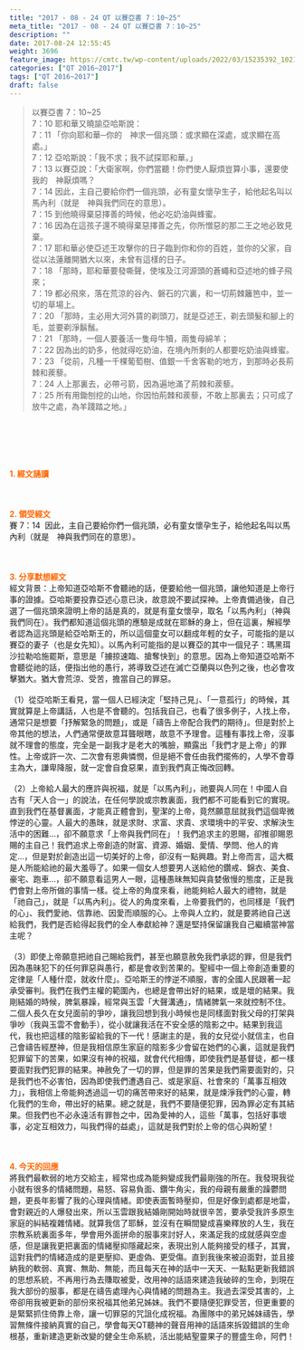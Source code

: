 ```yaml
---
title: "2017 - 08 - 24 QT 以賽亞書 7：10~25"
meta_title: "2017 - 08 - 24 QT 以賽亞書 7：10~25"
description: ""
date: 2017-08-24 12:55:45
weight: 3696
feature_image: https://cmtc.tw/wp-content/uploads/2022/03/15235392_10211799862337740_180693556567566654_o-1.webp
categories: ["QT 2016~2017"]
tags: ["QT 2016~2017"]
draft: false
---
```


<blockquote>以賽亞書 7：10~25<br />
7：10 耶和華又曉諭亞哈斯說：<br />
7：11 「你向耶和華─你的　神求一個兆頭：或求顯在深處，或求顯在高處。」<br />
7：12 亞哈斯說：「我不求；我不試探耶和華。」<br />
7：13 以賽亞說：「大衛家啊，你們當聽！你們使人厭煩豈算小事，還要使我的　神厭煩嗎？<br />
7：14 因此，主自己要給你們一個兆頭，必有童女懷孕生子，給他起名叫以馬內利（就是　神與我們同在的意思）。<br />
7：15 到他曉得棄惡擇善的時候，他必吃奶油與蜂蜜。<br />
7：16 因為在這孩子還不曉得棄惡擇善之先，你所憎惡的那二王之地必致見棄。<br />
7：17 耶和華必使亞述王攻擊你的日子臨到你和你的百姓，並你的父家，自從以法蓮離開猶大以來，未曾有這樣的日子。<br />
7：18 「那時，耶和華要發嘶聲，使埃及江河源頭的蒼蠅和亞述地的蜂子飛來；<br />
7：19 都必飛來，落在荒涼的谷內、磐石的穴裏，和一切荊棘籬笆中，並一切的草場上。<br />
7：20 「那時，主必用大河外賃的剃頭刀，就是亞述王，剃去頭髮和腳上的毛，並要剃淨鬍鬚。<br />
7：21 「那時，一個人要養活一隻母牛犢，兩隻母綿羊；<br />
7：22 因為出的奶多，他就得吃奶油，在境內所剩的人都要吃奶油與蜂蜜。<br />
7：23 「從前，凡種一千棵葡萄樹、值銀一千舍客勒的地方，到那時必長荊棘和蒺藜。<br />
7：24 人上那裏去，必帶弓箭，因為遍地滿了荊棘和蒺藜。<br />
7：25 所有用鋤刨挖的山地，你因怕荊棘和蒺藜，不敢上那裏去；只可成了放牛之處，為羊踐踏之地。」</blockquote><br />
&nbsp;<br />
<br />
&nbsp;<br />
<br />
<span style="color: #ff6600;"><strong>1. </strong><strong>經文誦讀</strong></span><br />
<br />
<span style="color: #ff6600;"><strong> </strong></span><br />
<br />
<span style="color: #ff6600;"><strong>2. </strong><strong>領受經文<br />
</strong></span>賽 7：14  因此，主自己要給你們一個兆頭，必有童女懷孕生子，給他起名叫以馬內利（就是　神與我們同在的意思）。<br />
<br />
&nbsp;<br />
<br />
<span style="color: #ff6600;"><strong>3. 分享默想經文<br />
</strong></span>經文背景：上帝知道亞哈斯不會聽祂的話，便要給他一個兆頭，讓他知道是上帝行事的證據。亞哈斯要投靠亞述心意已決，故意說不要試探神。上帝責備過後，自己選了一個兆頭來證明上帝的話是真的，就是有童女懷孕，取名「以馬內利」（神與我們同在）。我們都知道這個兆頭的應驗是成就在耶穌的身上，但在這裏，解經學者認為這兆頭是給亞哈斯王的，所以這個童女可以翻成年輕的女子，可能指的是以賽亞的妻子（也是女先知）。以馬內利可能指的是以賽亞的其中一個兒子：瑪黑珥沙拉勒哈施罷斯，意思是「擄掠速臨、搶奪快到」的意思。因為上帝知道亞哈斯不會聽從祂的話，便指出他的愚行，將導致亞述在滅亡亞蘭與以色列之後，也必會攻擊猶大。猶大會荒涼、受苦，擔當自己的罪惡。<br />
<br />
（1）從亞哈斯王看見，當一個人已經決定「堅持己見」、「一意孤行」的時候，其實就算是上帝講話，人也是不會聽的。包括我自己，也看了很多例子，人找上帝，通常只是想要「抒解緊急的問題」，或是「禱告上帝配合我們的期待」。但是對於上帝其他的想法，人們通常便故意耳聾眼瞎，故意不予理會。這種有事找上帝，沒事就不理會的態度，完全是一副我才是老大的嘴臉，顯露出「我們才是上帝」的罪性。上帝或許一次、二次會有恩典憐憫，但是絕不會任由我們擺佈的，人學不會尊主為大，謙卑降服，就一定會自食惡果，直到我們真正悔改回轉。<br />
<br />
（2）上帝給人最大的應許與祝福，就是「以馬內利」，祂要與人同在！中國人自古有「天人合一」的說法，在任何學說或宗教裏面，我們都不可能看到它的實現。直到我們在基督裏面，才能真正體會到，聖潔的上帝，竟然願意屈就我們這個卑微悖逆的心靈。人最大的愚昩，就是求財、求富、求貴、求環境中的平安、求解決生活中的困難…，卻不願意求「上帝與我們同在」！我們追求主的恩賜，卻推卻賜恩賜的主自己！我們追求上帝創造的財富、資源、婚姻、愛情、學問、他人的肯定…，但是對於創造出這一切美好的上帝，卻沒有一點興趣。對上帝而言，這大概是人所能給祂的最大羞辱了。如果一個女人想要男人送給他的鑽戒、錦衣、美食、豪宅、跑車…，卻不願意看這男人一眼，這種愚昧無知與貪婪傲慢的態度，正是我們會對上帝所做的事情一樣。從上帝的角度來看，祂能夠給人最大的禮物，就是「祂自己」，就是「以馬內利」。從人的角度來看，上帝要我們的，也同樣是「我們的心」、我們愛祂、信靠祂、因愛而順服的心。上帝與人立約，就是要將祂自己送給我們，我們是否給得起我們的全人奉獻給神？還是堅持保留讓我自己繼續當神當主呢？<br />
<br />
（3）即使上帝願意把祂自己賜給我們，甚至也願意赦免我們承認的罪，但是我們因為愚昧犯下的任何罪惡與愚行，都是會收到苦果的。聖經中一個上帝創造重要的定律是「人種什麼，就收什麼」。亞哈斯王的悖逆不順服，害的全國人民跟著一起承受審判。我們在我們主權的範圍內，也總是會帶出好的結果，或是壞的結果。我剛結婚的時候，脾氣暴躁，經常與玉雲「大聲溝通」，情緒脾氣一來就控制不住。二個人長久在女兒面前的爭吵，讓我回想到我小時候也是同樣面對我父母的打架與爭吵（我與玉雲不會動手），從小就讓我活在不安全感的陰影之中。結果到我這代，我也把這樣的陰影留給我的下一代！感謝主的是，我的女兒從小就信主，也自己會禱告經歷神，但是我相信原生家庭的陰影多少會留在她們的心裏，這就是我們犯罪留下的苦果，如果沒有神的祝福，就會代代相傳，即使我們是基督徒，都一樣要面對我們犯罪的結果。神赦免了一切的罪，但是罪的苦果是我們需要面對的，只是我們也不必害怕，因為即使我們遭遇自己、或是家庭、社會來的「萬事互相效力」，我相信上帝能夠透過這一切的痛苦帶來好的結果，就是煉淨我們的心靈，轉化我們的生命，帶出好的結果。總之就是，我們不要隨便犯罪，因為罪必定有其結果。但我們也不必永遠活有罪咎之中，因為愛神的人，這些「萬事，包括好事壞事，必定互相效力，叫我們得的益處」，這就是我們對於上帝的信心與盼望！<br />
<br />
&nbsp;<br />
<br />
<span style="color: #ff6600;"><strong>4. 今天的回應<br />
</strong></span>將我們最軟弱的地方交給主，經常也成為能夠變成我們最剛強的所在。我發現我從小就有很多的情緒問題，易怒、容易負面、鑽牛角尖，我的母親有嚴重的躁鬱問題，更長年影響了我的心理與情緒。即使表面暫時壓抑，但是好像到處都是地雷，會對親近的人爆發出來，所以玉雲跟我結婚剛開始時就很辛苦，要承受我許多原生家庭的糾結複雜情緒。就算我信了耶穌，並沒有在瞬間變成喜樂釋放的人生，我在宗教系統裏面多年，學會用外面拼命的服事來討好人，來滿足我的成就感與空虛感，但是讓我更把裏面的情緒壓抑隱藏起來，表現出別人能夠接受的樣子，其實，這對我們的情緒造成的是更壓抑、更虛偽、更受傷。直到我後來被迫面對，並且接納我的軟弱、真實、無助、無能，而且每天在神的話中一天天、一點點更新我錯誤的思想系統，不再用行為去賺取被愛，改用神的話語來建造我破碎的生命，到現在我大部份的服事，都是在禱告處理內心與情緒的問題為主。我過去深受其害的，上帝卻用我被更新的部份來祝福其他弟兄姊妹。我們不要隨便犯罪受苦，但更重要的是緊緊抓住倚靠上帝，讓一切罪惡的咒詛化成祝福。為團隊中的弟兄姊妹禱告，學習無條件接納真實的自己，學會每天QT聽神的聲音用神的話語來拆毀錯誤的生命根基，重新建造更新改變的健全生命系統，活出能結聖靈果子的豐盛生命，阿們！
        